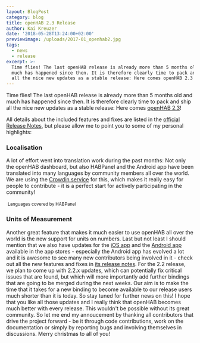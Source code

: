 ```yaml
---
layout: BlogPost
category: blog
title: openHAB 2.3 Release
author: Kai Kreuzer
date: '2018-05-28T13:24:00+02:00'
previewimage: /uploads/2017-01_openhab2.jpg
tags:
  - news
  - release
excerpt: >-
  Time flies! The last openHAB release is already more than 5 months old and
  much has happened since then. It is therefore clearly time to pack and ship
  all the nice new updates as a stable release: Here comes openHAB 2.3!
---
```

Time flies! The last openHAB release is already more than 5 months old and much has happened since then. It is therefore clearly time to pack and ship all the nice new updates as a stable release: Here comes [openHAB 2.3](https://www.openhab.org/download/)!

All details about the included features and fixes are listed in the [official Release Notes](https://github.com/openhab/openhab-distro/releases/tag/2.3.0), but please allow me to point you to some of my personal highlights:

### Localisation

A lot of effort went into translation work during the past months: Not only the openHAB dashboard, but also HABPanel and the Android app have been translated into many languages by community members all over the world. We are using the [Crowdin service](https://crowdin.com/projects?q=openhab) for this, which makes it really easy for people to contribute - it is a perfect start for actively participating in the community!

<!--{:.center}-->
<img class="img-responsive" src="/uploads/translations.png" alt="">
<small>Languages covered by HABPanel</small>

### Units of Measurement

Another great feature that makes it much easier to use openHAB all over the world is the new support for units on numbers. 
Last but not least I should mention that we also have updates for the [iOS app](https://itunes.apple.com/us/app/openhab/id492054521?mt=8) and the [Android app](https://play.google.com/store/apps/details?id=org.openhab.habdroid) available in the app stores - especially the Android app has evolved a lot and it is awesome to see many new contributors being involved in it - check out all the new features and fixes in [its release notes](https://github.com/openhab/openhab.android/releases/tag/2.0.0).
For the 2.2 release, we plan to come up with 2.2.x updates, which can potentially fix critical issues that are found, but which will more importantly add further bindings that are going to be merged during the next weeks. Our aim is to make the time that it takes for a new binding to become available to our release users much shorter than it is today. So stay tuned for further news on this!
I hope that you like all those updates and I really think that openHAB becomes much better with every release. This wouldn't be possible without its great community. So let me end my annoucement by thanking all contributors that drive the project forward - be it through code contributions, work on the documentation or simply by reporting bugs and involving themselves in discussions. Merry christmas to all of you!
